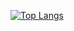 [![Top Langs](https://github-readme-stats.vercel.app/api/top-langs/?username=hqn21&langs_count=7&card_width=512)](https://github-readme-stats.vercel.app/api/top-langs/?username=hqn21&langs_count=7&card_width=512)
